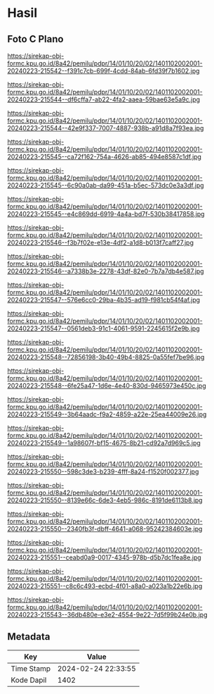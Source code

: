 # Hasil

## Foto C Plano

https://sirekap-obj-formc.kpu.go.id/8a42/pemilu/pdpr/14/01/10/20/02/1401102002001-20240223-215542--f391c7cb-699f-4cdd-84ab-6fd39f7b1602.jpg

https://sirekap-obj-formc.kpu.go.id/8a42/pemilu/pdpr/14/01/10/20/02/1401102002001-20240223-215544--df6cffa7-ab22-4fa2-aaea-59bae63e5a9c.jpg

https://sirekap-obj-formc.kpu.go.id/8a42/pemilu/pdpr/14/01/10/20/02/1401102002001-20240223-215544--42e9f337-7007-4887-938b-a91d8a7f93ea.jpg

https://sirekap-obj-formc.kpu.go.id/8a42/pemilu/pdpr/14/01/10/20/02/1401102002001-20240223-215545--ca72f162-754a-4626-ab85-494e8587c1df.jpg

https://sirekap-obj-formc.kpu.go.id/8a42/pemilu/pdpr/14/01/10/20/02/1401102002001-20240223-215545--6c90a0ab-da99-451a-b5ec-573dc0e3a3df.jpg

https://sirekap-obj-formc.kpu.go.id/8a42/pemilu/pdpr/14/01/10/20/02/1401102002001-20240223-215545--e4c869dd-6919-4a4a-bd7f-530b38417858.jpg

https://sirekap-obj-formc.kpu.go.id/8a42/pemilu/pdpr/14/01/10/20/02/1401102002001-20240223-215546--f3b7f02e-e13e-4df2-a1d8-b013f7caff27.jpg

https://sirekap-obj-formc.kpu.go.id/8a42/pemilu/pdpr/14/01/10/20/02/1401102002001-20240223-215546--a7338b3e-2278-43df-82e0-7b7a7db4e587.jpg

https://sirekap-obj-formc.kpu.go.id/8a42/pemilu/pdpr/14/01/10/20/02/1401102002001-20240223-215547--576e6cc0-29ba-4b35-ad19-f981cb54f4af.jpg

https://sirekap-obj-formc.kpu.go.id/8a42/pemilu/pdpr/14/01/10/20/02/1401102002001-20240223-215547--0561deb3-91c1-4061-9591-2245615f2e9b.jpg

https://sirekap-obj-formc.kpu.go.id/8a42/pemilu/pdpr/14/01/10/20/02/1401102002001-20240223-215548--72856198-3b40-49b4-8825-0a55fef7be96.jpg

https://sirekap-obj-formc.kpu.go.id/8a42/pemilu/pdpr/14/01/10/20/02/1401102002001-20240223-215548--6fe25a47-1d6e-4e40-830d-9465973e450c.jpg

https://sirekap-obj-formc.kpu.go.id/8a42/pemilu/pdpr/14/01/10/20/02/1401102002001-20240223-215549--3b64aadc-f9a2-4859-a22e-25ea44009e26.jpg

https://sirekap-obj-formc.kpu.go.id/8a42/pemilu/pdpr/14/01/10/20/02/1401102002001-20240223-215549--1a98607f-bf15-4675-8b21-cd92a7d969c5.jpg

https://sirekap-obj-formc.kpu.go.id/8a42/pemilu/pdpr/14/01/10/20/02/1401102002001-20240223-215550--598c3de3-b239-4fff-8a24-f1520f002377.jpg

https://sirekap-obj-formc.kpu.go.id/8a42/pemilu/pdpr/14/01/10/20/02/1401102002001-20240223-215550--8139e66c-6de3-4eb5-986c-8191de6113b8.jpg

https://sirekap-obj-formc.kpu.go.id/8a42/pemilu/pdpr/14/01/10/20/02/1401102002001-20240223-215550--2340fb3f-dbff-4641-a068-95242384603e.jpg

https://sirekap-obj-formc.kpu.go.id/8a42/pemilu/pdpr/14/01/10/20/02/1401102002001-20240223-215551--ceabd0a9-0017-4345-978b-d5b7dc1fea8e.jpg

https://sirekap-obj-formc.kpu.go.id/8a42/pemilu/pdpr/14/01/10/20/02/1401102002001-20240223-215551--c8c6c493-ecbd-4f01-a8a0-a023a1b22e6b.jpg

https://sirekap-obj-formc.kpu.go.id/8a42/pemilu/pdpr/14/01/10/20/02/1401102002001-20240223-215543--36db480e-e3e2-4554-9e22-7d5f99b24e0b.jpg


## Metadata

| Key        | Value               |
| ---------- | ------------------- |
| Time Stamp | 2024-02-24 22:33:55 |
| Kode Dapil | 1402                |




